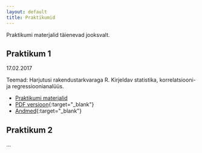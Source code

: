 ```yaml
---
layout: default
title: Praktikumid
---
```


Praktikumi materjalid täienevad jooksvalt.

## Praktikum 1

17.02.2017 

Teemad: Harjutusi rakendustarkvaraga R. Kirjeldav statistika, korrelatsiooni- ja regressioonianalüüs.

* [Praktikumi materjalid](../1praktikum)
* [PDF versioon](https://docs.google.com/viewer?url=https://raw.githubusercontent.com/datamartin/datamartin.github.io/master/_1praktikum/1praktikum17.pdf){:target="_blank"}
* [Andmed](https://drive.google.com/open?id=0B2UdK0gBuiRATVZ4dnlBUHVhUjg){:target="_blank"}

## Praktikum 2

...
